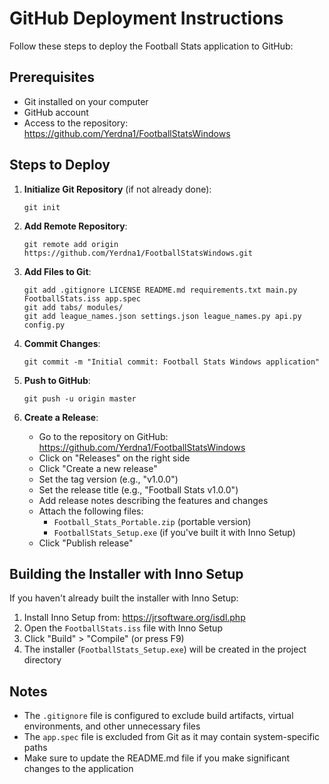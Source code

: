 # GitHub Deployment Instructions

Follow these steps to deploy the Football Stats application to GitHub:

## Prerequisites

- Git installed on your computer
- GitHub account
- Access to the repository: https://github.com/Yerdna1/FootballStatsWindows

## Steps to Deploy

1. **Initialize Git Repository** (if not already done):
   ```
   git init
   ```

2. **Add Remote Repository**:
   ```
   git remote add origin https://github.com/Yerdna1/FootballStatsWindows.git
   ```

3. **Add Files to Git**:
   ```
   git add .gitignore LICENSE README.md requirements.txt main.py FootballStats.iss app.spec
   git add tabs/ modules/
   git add league_names.json settings.json league_names.py api.py config.py
   ```

4. **Commit Changes**:
   ```
   git commit -m "Initial commit: Football Stats Windows application"
   ```

5. **Push to GitHub**:
   ```
   git push -u origin master
   ```

6. **Create a Release**:
   - Go to the repository on GitHub: https://github.com/Yerdna1/FootballStatsWindows
   - Click on "Releases" on the right side
   - Click "Create a new release"
   - Set the tag version (e.g., "v1.0.0")
   - Set the release title (e.g., "Football Stats v1.0.0")
   - Add release notes describing the features and changes
   - Attach the following files:
     - `Football_Stats_Portable.zip` (portable version)
     - `FootballStats_Setup.exe` (if you've built it with Inno Setup)
   - Click "Publish release"

## Building the Installer with Inno Setup

If you haven't already built the installer with Inno Setup:

1. Install Inno Setup from: https://jrsoftware.org/isdl.php
2. Open the `FootballStats.iss` file with Inno Setup
3. Click "Build" > "Compile" (or press F9)
4. The installer (`FootballStats_Setup.exe`) will be created in the project directory

## Notes

- The `.gitignore` file is configured to exclude build artifacts, virtual environments, and other unnecessary files
- The `app.spec` file is excluded from Git as it may contain system-specific paths
- Make sure to update the README.md file if you make significant changes to the application
